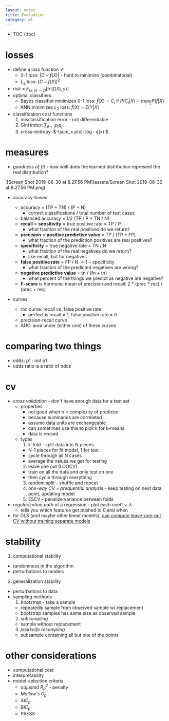 ```yaml
---
layout: notes
title: Evaluation
category: ml
---
```

* TOC
{:toc}

# losses

- define a loss function $\mathcal{L}$
  - 0-1 loss: $\vert C-f(X)\vert$  - hard to minimize (combinatorial)
  - $L_2$ loss: $[C-f(X)[^2$
- *risk* = $E_{(x,y)\sim D}[\mathcal L(f(X), y) ]$
- optimal classifiers
  - Bayes classifier minimizes 0-1 loss: $\hat{f}(X)=C_i$ if $P(C_i\vert X)=max_f P(f\vert X)$
  - KNN minimizes $L_2$ loss: $\hat{f}(X)=E(Y\vert X)$ 
- classification cost functions
  1. misclassification error - not differentiable
  2. Gini index: $\sum_{i != j} p_i q_j$
  3. cross-entropy: $-\sum_x p(x)\: log \: q(x) $

# measures

- *goodness of fit* - how well does the learned distribution represent the real distribution?

![Screen Shot 2019-06-30 at 8.27.56 PM](assets/Screen Shot 2019-06-30 at 8.27.56 PM.png)

- accuracy-based
  - accuracy = (TP + TN) / (P + N)
    - correct classifications / total number of test cases
  - balanced accuracy = 1/2 (TP / P + TN / N)
  - **recall** = **sensitivity** =  true positive rate = TP / P
    - what fraction of the real positives do we return?
  - **precision** = **positive predictive value** = TP / (TP + FP)
    - what fraction of the prediction positives are real positives?
  - **specificity** = true negative rate = TN / N
    - what fraction of the real negatives do we return?
    - like recall, but for negatives
  - **false positive rate** = FP / N $= 1 - \text{specificity}$
    - what fraction of the predicted negatives are wrong?
  - **negative predictive value** = tn / (fn + tn)
    - what percent of the things we predict as negative are negative?
  - **F-score** is harmonic mean of precision and recall: 2 * (prec * rec) / (prec + rec)
- curves

  - roc curve: recall vs. false positive rate
    - perfect is recall = 1, false positive rate = 0
  - precision-recall curve
  - AUC: area under (either one) of these curves

# comparing two things

- odds: p1 : not p1
- odds ratio is a ratio of odds

# cv

- *cross validation* - don't have enough data for a test set
  - properties
    - not good when n < complexity of predictor
    - because summands are correlated
    - assume data units are exchangeable
    - can sometimes use this to pick k for k-means
    - data is reused
  - types
    1. k-fold - split data into N pieces
      - N-1 pieces for fit model, 1 for test
      - cycle through all N cases
      - average the values we get for testing
    2. leave one out (LOOCV)
      - train on all the data and only test on one
      - then cycle through everything
    3. random split - shuffle and repeat
    4. *one-way CV* = *prequential analysis* - keep testing on next data point, updating model
    5. ESCV - penalize variance between folds
- *regularization path* of a regression - plot each coeff v. $\lambda$
  - tells you which features get pushed to 0 and when
- for OLS (and maybe other linear models), [can compute leave-one-out CV without training separate models](https://robjhyndman.com/hyndsight/crossvalidation/)

# stability
1. computational stability
  - randomness in the algorithm
  - perturbations to models
2. generalization stability
  - perturbations to data
  - sampling methods
    1. *bootstrap* - take a sample
      - repeatedly sample from observed sample w/ replacement
      - bootstrap samples has same size as observed sample
    2. *subsampling*
      - sample without replacement
    3. *jackknife resampling*
      - subsample containing all but one of the points

# other considerations

- computational cost
- interpretability
- model-selection criteria
  - *adjusted $R^2_p$* - penalty 
  - *Mallow's $C_p$*
  - *$AIC_p$*
  - *$BIC_p$*
  - PRESS